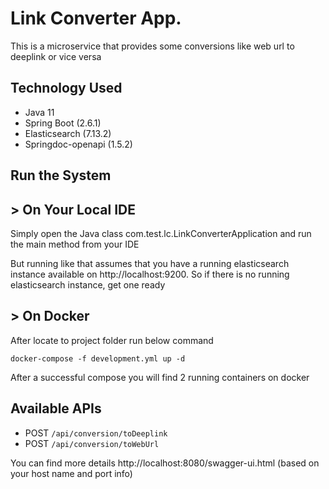 # Link Converter App.

This is a microservice that provides some conversions like web url to deeplink or vice versa

## Technology Used

 * Java 11
 * Spring Boot (2.6.1)
 * Elasticsearch (7.13.2)
 * Springdoc-openapi (1.5.2)

## Run the System

## > On Your Local IDE
Simply open the Java class com.test.lc.LinkConverterApplication and run the main method from your IDE

But running like that assumes that you have a running elasticsearch instance available on http://localhost:9200.
So if there is no running elasticsearch instance, get one ready


## > On Docker

After locate to project folder run below command

```
docker-compose -f development.yml up -d
```

After a successful compose you will find 2 running containers on docker

## Available APIs

* POST ``​/api​/conversion​/toDeeplink``
* POST ``​/api​/conversion​/toWebUrl``

You can find more details http://localhost:8080/swagger-ui.html (based on your host name and port info)
